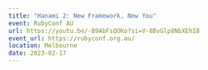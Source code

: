 ```yaml
---
title: "Hanami 2: New Framework, New You"
event: RubyConf AU
url: https://youtu.be/-B9AbFsQOKo?si=V-8BvGlp8NbXEhI8
event_url: https://rubyconf.org.au/
location: Melbourne
date: 2023-02-17
---
```

